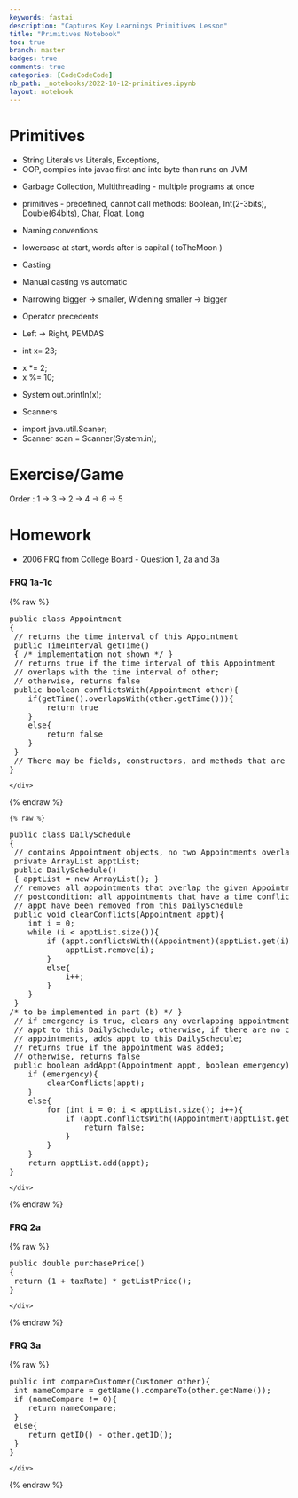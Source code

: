```yaml
---
keywords: fastai
description: "Captures Key Learnings Primitives Lesson"
title: "Primitives Notebook"
toc: true
branch: master
badges: true
comments: true
categories: [CodeCodeCode]
nb_path: _notebooks/2022-10-12-primitives.ipynb
layout: notebook
---
```


<!--
#################################################
### THIS FILE WAS AUTOGENERATED! DO NOT EDIT! ###
#################################################
# file to edit: _notebooks/2022-10-12-primitives.ipynb
-->

<div class="container" id="notebook-container">
        
<div class="cell border-box-sizing text_cell rendered"><div class="inner_cell">
<div class="text_cell_render border-box-sizing rendered_html">
<h1 id="Primitives">Primitives<a class="anchor-link" href="#Primitives"> </a></h1><ul>
<li>String Literals vs Literals, Exceptions, </li>
<li>OOP, compiles into javac first and into byte than runs on JVM</li>
<li><p>Garbage Collection, Multithreading - multiple programs at once</p>
</li>
<li><p>primitives - predefined, cannot call methods: Boolean, Int(2-3bits), Double(64bits), Char, Float, Long</p>
</li>
<li><p>Naming conventions</p>
</li>
<li><p>lowercase at start, words after is capital ( toTheMoon )</p>
</li>
<li><p>Casting</p>
</li>
<li>Manual casting vs automatic</li>
<li><p>Narrowing bigger -&gt; smaller, Widening smaller -&gt; bigger</p>
</li>
<li><p>Operator precedents</p>
</li>
<li><p>Left -&gt; Right, PEMDAS</p>
</li>
<li><p>int x= 23;</p>
</li>
<li>x *= 2;</li>
<li>x %= 10;</li>
<li><p>System.out.println(x);</p>
</li>
<li><p>Scanners</p>
</li>
<li>import java.util.Scaner;</li>
<li>Scanner scan = Scanner(System.in);</li>
</ul>

</div>
</div>
</div>
<div class="cell border-box-sizing text_cell rendered"><div class="inner_cell">
<div class="text_cell_render border-box-sizing rendered_html">
<h1 id="Exercise/Game">Exercise/Game<a class="anchor-link" href="#Exercise/Game"> </a></h1><p>Order : 1 -&gt; 3 -&gt; 2 -&gt; 4 -&gt; 6 -&gt; 5</p>

</div>
</div>
</div>
<div class="cell border-box-sizing text_cell rendered"><div class="inner_cell">
<div class="text_cell_render border-box-sizing rendered_html">
<h1 id="Homework">Homework<a class="anchor-link" href="#Homework"> </a></h1><ul>
<li>2006 FRQ from College Board - Question 1, 2a and 3a</li>
</ul>

</div>
</div>
</div>
<div class="cell border-box-sizing text_cell rendered"><div class="inner_cell">
<div class="text_cell_render border-box-sizing rendered_html">
<h3 id="FRQ-1a-1c">FRQ 1a-1c<a class="anchor-link" href="#FRQ-1a-1c"> </a></h3>
</div>
</div>
</div>
    {% raw %}
    
<div class="cell border-box-sizing code_cell rendered">
<div class="input">

<div class="inner_cell">
    <div class="input_area">
<div class=" highlight hl-java"><pre><span></span><span class="kd">public</span> <span class="kd">class</span> <span class="nc">Appointment</span>
<span class="p">{</span>
 <span class="c1">// returns the time interval of this Appointment</span>
 <span class="kd">public</span> <span class="n">TimeInterval</span> <span class="nf">getTime</span><span class="p">()</span>
 <span class="p">{</span> <span class="cm">/* implementation not shown */</span> <span class="p">}</span>
 <span class="c1">// returns true if the time interval of this Appointment</span>
 <span class="c1">// overlaps with the time interval of other;</span>
 <span class="c1">// otherwise, returns false</span>
 <span class="kd">public</span> <span class="kt">boolean</span> <span class="nf">conflictsWith</span><span class="p">(</span><span class="n">Appointment</span> <span class="n">other</span><span class="p">){</span>
    <span class="k">if</span><span class="p">(</span><span class="n">getTime</span><span class="p">().</span><span class="na">overlapsWith</span><span class="p">(</span><span class="n">other</span><span class="p">.</span><span class="na">getTime</span><span class="p">())){</span>
        <span class="k">return</span> <span class="kc">true</span>
    <span class="p">}</span>
    <span class="k">else</span><span class="p">{</span>
        <span class="k">return</span> <span class="kc">false</span>
    <span class="p">}</span>
 <span class="p">}</span>
 <span class="c1">// There may be fields, constructors, and methods that are not shown.</span>
<span class="p">}</span>
</pre></div>

    </div>
</div>
</div>

</div>
    {% endraw %}

    {% raw %}
    
<div class="cell border-box-sizing code_cell rendered">
<div class="input">

<div class="inner_cell">
    <div class="input_area">
<div class=" highlight hl-java"><pre><span></span><span class="kd">public</span> <span class="kd">class</span> <span class="nc">DailySchedule</span>
<span class="p">{</span>
 <span class="c1">// contains Appointment objects, no two Appointments overlap</span>
 <span class="kd">private</span> <span class="n">ArrayList</span> <span class="n">apptList</span><span class="p">;</span>
 <span class="kd">public</span> <span class="nf">DailySchedule</span><span class="p">()</span>
 <span class="p">{</span> <span class="n">apptList</span> <span class="o">=</span> <span class="k">new</span> <span class="n">ArrayList</span><span class="p">();</span> <span class="p">}</span>
 <span class="c1">// removes all appointments that overlap the given Appointment</span>
 <span class="c1">// postcondition: all appointments that have a time conflict with</span>
 <span class="c1">// appt have been removed from this DailySchedule</span>
 <span class="kd">public</span> <span class="kt">void</span> <span class="nf">clearConflicts</span><span class="p">(</span><span class="n">Appointment</span> <span class="n">appt</span><span class="p">){</span>
    <span class="kt">int</span> <span class="n">i</span> <span class="o">=</span> <span class="mi">0</span><span class="p">;</span>
    <span class="k">while</span> <span class="p">(</span><span class="n">i</span> <span class="o">&lt;</span> <span class="n">apptList</span><span class="p">.</span><span class="na">size</span><span class="p">()){</span>
        <span class="k">if</span> <span class="p">(</span><span class="n">appt</span><span class="p">.</span><span class="na">conflictsWith</span><span class="p">((</span><span class="n">Appointment</span><span class="p">)(</span><span class="n">apptList</span><span class="p">.</span><span class="na">get</span><span class="p">(</span><span class="n">i</span><span class="p">)))){</span>
            <span class="n">apptList</span><span class="p">.</span><span class="na">remove</span><span class="p">(</span><span class="n">i</span><span class="p">);</span>
        <span class="p">}</span>
        <span class="k">else</span><span class="p">{</span>
            <span class="n">i</span><span class="o">++</span><span class="p">;</span>
        <span class="p">}</span>
    <span class="p">}</span>
 <span class="p">}</span> 
<span class="cm">/* to be implemented in part (b) */</span> <span class="p">}</span>
 <span class="c1">// if emergency is true, clears any overlapping appointments and adds</span>
 <span class="c1">// appt to this DailySchedule; otherwise, if there are no conflicting</span>
 <span class="c1">// appointments, adds appt to this DailySchedule;</span>
 <span class="c1">// returns true if the appointment was added;</span>
 <span class="c1">// otherwise, returns false</span>
 <span class="kd">public</span> <span class="kt">boolean</span> <span class="nf">addAppt</span><span class="p">(</span><span class="n">Appointment</span> <span class="n">appt</span><span class="p">,</span> <span class="kt">boolean</span> <span class="n">emergency</span><span class="p">){</span>
    <span class="k">if</span> <span class="p">(</span><span class="n">emergency</span><span class="p">){</span>
        <span class="n">clearConflicts</span><span class="p">(</span><span class="n">appt</span><span class="p">);</span>
    <span class="p">}</span>
    <span class="k">else</span><span class="p">{</span>
        <span class="k">for</span> <span class="p">(</span><span class="kt">int</span> <span class="n">i</span> <span class="o">=</span> <span class="mi">0</span><span class="p">;</span> <span class="n">i</span> <span class="o">&lt;</span> <span class="n">apptList</span><span class="p">.</span><span class="na">size</span><span class="p">();</span> <span class="n">i</span><span class="o">++</span><span class="p">){</span>
            <span class="k">if</span> <span class="p">(</span><span class="n">appt</span><span class="p">.</span><span class="na">conflictsWith</span><span class="p">((</span><span class="n">Appointment</span><span class="p">)</span><span class="n">apptList</span><span class="p">.</span><span class="na">get</span><span class="p">(</span><span class="n">i</span><span class="p">))){</span>
                <span class="k">return</span> <span class="kc">false</span><span class="p">;</span>
            <span class="p">}</span>
        <span class="p">}</span>
    <span class="p">}</span>
    <span class="k">return</span> <span class="n">apptList</span><span class="p">.</span><span class="na">add</span><span class="p">(</span><span class="n">appt</span><span class="p">);</span> 
<span class="p">}</span>
</pre></div>

    </div>
</div>
</div>

</div>
    {% endraw %}

<div class="cell border-box-sizing text_cell rendered"><div class="inner_cell">
<div class="text_cell_render border-box-sizing rendered_html">
<h3 id="FRQ-2a">FRQ 2a<a class="anchor-link" href="#FRQ-2a"> </a></h3>
</div>
</div>
</div>
    {% raw %}
    
<div class="cell border-box-sizing code_cell rendered">
<div class="input">

<div class="inner_cell">
    <div class="input_area">
<div class=" highlight hl-java"><pre><span></span><span class="kd">public</span> <span class="kt">double</span> <span class="nf">purchasePrice</span><span class="p">()</span>
<span class="p">{</span>
 <span class="k">return</span> <span class="p">(</span><span class="mi">1</span> <span class="o">+</span> <span class="n">taxRate</span><span class="p">)</span> <span class="o">*</span> <span class="n">getListPrice</span><span class="p">();</span>
<span class="p">}</span>
</pre></div>

    </div>
</div>
</div>

</div>
    {% endraw %}

<div class="cell border-box-sizing text_cell rendered"><div class="inner_cell">
<div class="text_cell_render border-box-sizing rendered_html">
<h3 id="FRQ-3a">FRQ 3a<a class="anchor-link" href="#FRQ-3a"> </a></h3>
</div>
</div>
</div>
    {% raw %}
    
<div class="cell border-box-sizing code_cell rendered">
<div class="input">

<div class="inner_cell">
    <div class="input_area">
<div class=" highlight hl-java"><pre><span></span><span class="kd">public</span> <span class="kt">int</span> <span class="nf">compareCustomer</span><span class="p">(</span><span class="n">Customer</span> <span class="n">other</span><span class="p">){</span>
 <span class="kt">int</span> <span class="n">nameCompare</span> <span class="o">=</span> <span class="n">getName</span><span class="p">().</span><span class="na">compareTo</span><span class="p">(</span><span class="n">other</span><span class="p">.</span><span class="na">getName</span><span class="p">());</span>
 <span class="k">if</span> <span class="p">(</span><span class="n">nameCompare</span> <span class="o">!=</span> <span class="mi">0</span><span class="p">){</span>
    <span class="k">return</span> <span class="n">nameCompare</span><span class="p">;</span>
 <span class="p">}</span>
 <span class="k">else</span><span class="p">{</span>
    <span class="k">return</span> <span class="n">getID</span><span class="p">()</span> <span class="o">-</span> <span class="n">other</span><span class="p">.</span><span class="na">getID</span><span class="p">();</span>
 <span class="p">}</span>
<span class="p">}</span>
</pre></div>

    </div>
</div>
</div>

</div>
    {% endraw %}

</div>
 

